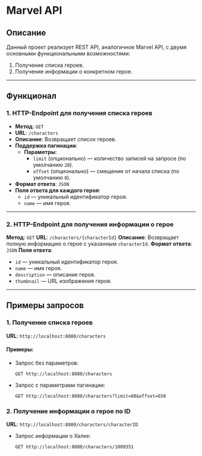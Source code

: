 # Marvel API

## Описание
Данный проект реализует REST API, аналогичное Marvel API, с двумя основными функциональными возможностями:
1. Получение списка героев.
2. Получение информации о конкретном герое.

---

## Функционал

### 1. HTTP-Endpoint для получения списка героев
- **Метод**: `GET`
- **URL**: `/characters`
- **Описание**: Возвращает список героев.
- **Поддержка пагинации**:
  - **Параметры**:
    - `limit` (опционально) — количество записей на запросе (по умолчанию `20`).
    - `offset` (опционально) — смещение от начала списка (по умолчанию `0`).
- **Формат ответа**: `JSON`
- **Поля ответа для каждого героя**:
  - `id` — уникальный идентификатор героя.
  - `name` — имя героя.

---

### 2. HTTP-Endpoint для получения информации о герое
**Метод**: `GET`
**URL**: `/characters/{characterId}`
**Описание**: Возвращает полную информацию о герое с указанным `characterId`.
**Формат ответа**: `JSON`
**Поля ответа**:
  - `id` — уникальный идентификатор героя.
  - `name` — имя героя.
  - `description` — описание героя.
  - `thumbnail` — URL изображения героя.

---

## Примеры запросов

### 1. Получение списка героев
**URL**: `http://localhost:8080/characters`

#### Примеры:
- Запрос без параметров:
  ```http
  GET http://localhost:8080/characters
- Запрос с параметрами пагинации:
  ```http
  GET http://localhost:8080/characters?limit=80&offset=650

### 2. Получение информации о герое по ID
**URL**: `http://localhost:8080/characters/characterID`
- Запрос информации о Халке:
  ```http
  GET http://localhost:8080/characters/1009351


